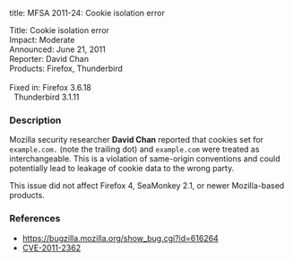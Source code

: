 title: MFSA 2011-24: Cookie isolation error

<p>
<span class="label">Title:</span>      Cookie isolation error<br/>
<span class="label">Impact:</span>     Moderate<br/>
<span class="label">Announced:</span>  June 21, 2011<br/>
<span class="label">Reporter:</span>   David Chan<br/>
<span class="label">Products:</span>   Firefox, Thunderbird<br/>
<br/>
<span class="label">Fixed in:</span>   Firefox 3.6.18<br/>
<span class="label">&#160;</span>      Thunderbird 3.1.11<br/>
</p>


<h3>Description</h3>

<p>Mozilla security researcher <strong>David Chan</strong> reported
that cookies set for <code>example.com.</code> (note the trailing dot)
and <code>example.com</code> were treated as interchangeable.  This is
a violation of same-origin conventions and could potentially lead to
leakage of cookie data to the wrong party.</p>

<p class="note">This issue did not affect Firefox 4, SeaMonkey 2.1, or newer
Mozilla-based products.</p>

<h3>References</h3>

<ul>
  <li><a href="https://bugzilla.mozilla.org/show_bug.cgi?id=616264">https://bugzilla.mozilla.org/show_bug.cgi?id=616264</a></li>
  <li><a class="ex-ref" href="http://cve.mitre.org/cgi-bin/cvename.cgi?name=CVE-2011-2362">CVE-2011-2362</a></li>
</ul>




